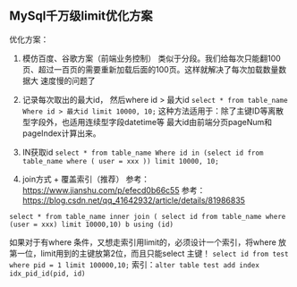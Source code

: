 ## MySql千万级limit优化方案
优化方案：
1. 模仿百度、谷歌方案（前端业务控制）
类似于分段。我们给每次只能翻100页、超过一百页的需要重新加载后面的100页。这样就解决了每次加载数量数据大 速度慢的问题了

2. 记录每次取出的最大id， 然后where id > 最大id
`select * from table_name Where id > 最大id limit 10000, 10;`
这种方法适用于：除了主键ID等离散型字段外，也适用连续型字段datetime等
最大id由前端分页pageNum和pageIndex计算出来。

3. IN获取id
`select * from table_name Where id in (select id from table_name where ( user = xxx )) limit 10000, 10;`

4. join方式 + 覆盖索引（推荐）
参考：https://www.jianshu.com/p/efecd0b66c55
参考：https://blog.csdn.net/qq_41642932/article/details/81986835

`select * from table_name inner join ( select id from table_name where (user = xxx) limit 10000,10) b using (id)`

如果对于有where 条件，又想走索引用limit的，必须设计一个索引，将where 放第一位，limit用到的主键放第2位，而且只能select 主键！
`select id from test where pid = 1 limit 100000,10;`
索引：`alter table test add index idx_pid_id(pid, id)`

